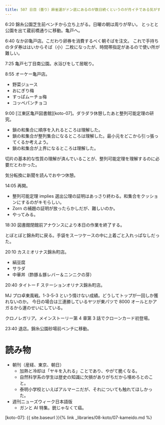 ```yaml
---
title: 507 日目（曇り）麻雀運がドン底にあるのが数日続くというのが月イチである気がする
---
```


6:20 錦糸公園芝生前ベンチから立ち上がる。日曜の朝は周りが早い。
とっとと公園を出て蔵前橋通りに移動。亀戸へ。

6:40 なか卯亀戸店。こだわり卵券を消費するべく朝そばを注文。
これで手持ちのタダ券ははいからそば（小）二枚になったが、時間帯指定があるので使い所が難しい。

7:25 亀戸七丁目南公園。水浴びをして居眠り。

8:55 オーケー亀戸店。
* 野菜ジュース
* おにぎり梅
* すっぱムーチョ梅
* コッペパンチョコ

9:00 [江東区亀戸図書館][koto-07]。ダラダラ休憩したあと整列可能定理の研究。
* 鎖の和集合に順序を入れるところは理解した。
* 鎖の和集合が整列集合になるところは理解した。最小元をどこから引っ張ってくるか考えよう。
* 鎖の和集合が上界になるところは理解した。

切片の基本的な性質の理解が済んでいることが、整列可能定理を理解するのに必要だとわかった。

気分転換に新聞を読んでおやつ休憩。

14:05 再開。

* 整列可能定理 implies 選出公理の証明はあっさり終わる。和集合をクッションにするのがキモらしい。
* Zorn の補題の証明が放ったらかしだが、難しいのか。
* やってみる。

18:30 図書館閉館前アナウンスにより本日の作業を終了する。

とぼとぼと錦糸町に戻る。手袋をスーツケースの中に上着ごと入れっぱなしだった。

20:10 カスミオリナス錦糸町店。
* 絹豆腐
* サラダ
* 中華丼（酢豚＆豚レバー＆ニンニクの芽）

20:40 タイトー F ステーションオリナス錦糸町店。

MJ プロ卓東風戦。1-3-5-3 という情けない成績。どうしてトップが一回しか獲れないのか。
今日の場合は三連勝しているヤツが東パツで 8000 オールとかアガるから運のせいにしている。

クロノレガリア。メインストーリー第 4 章第 3 話でクローンカード初登場。

23:40 退店。錦糸公園砂場前ベンチに移動。

# 読み物

* 朝刊（産経、東京、朝日）
  * 加熱と冷却は「ヤキを入れる」ことであり、やがて脆くなる。
  * 自然科学系の学生は歴史の知識に欠損がありがちだから埋めろとのこと。
  * 泰明小学校といえばアルマーニだが、それについても触れてほしかった。
* 週刊ニューズウィーク日本語版
  * ガンと AI 特集。銃じゃなくて癌。

[koto-07]: {{ site.baseurl }}{% link _libraries/08-koto/07-kameido.md %}
